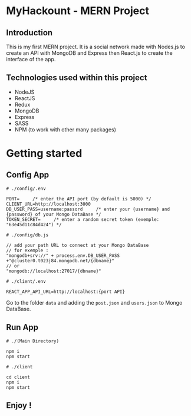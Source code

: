 # MyHackount - MERN Project

## Introduction

This is my first MERN project. It is a social network made with Nodes.js to create an API with MongoDB and Express then React.js to create the interface of the app.

## Technologies used within this project

- NodeJS
- ReactJS
- Redux
- MongoDB
- Express
- SASS
- NPM (to work with other many packages)

# Getting started

## Config App
```:bash
# ./config/.env

PORT=     /* enter the API port (by default is 5000) */
CLIENT_URL=http://localhost:3000
DB_USER_PASS=username:passord     /* enter your {username} and {password} of your Mongo DataBase */
TOKEN_SECRET=     /* enter a random secret token (exemple: "63e45d11c84d424") */
```
```:bash
# ./config/db.js

// add your path URL to connect at your Mongo DataBase
// for exemple : 
"mongodb+srv://" + process.env.DB_USER_PASS +"@cluster0.t023j84.mongodb.net/{dbname}"
// or
"mongodb://localhost:27017/{dbname}"
```
```:bash
# ./client/.env

REACT_APP_API_URL=http://localhost:{port API}
```
Go to the folder ```data``` and adding the ```post.json``` and ```users.json``` to Mongo DataBase.

## Run App
```:bash
# ./(Main Directory)

npm i
npm start
```
```:bash
# ./client

cd client
npm i
npm start
```

## Enjoy !

